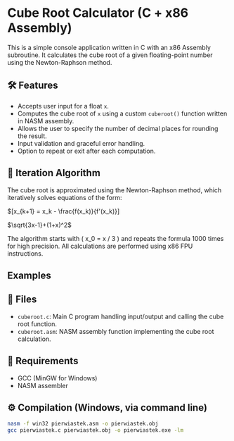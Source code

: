 # Cube Root Calculator (C + x86 Assembly)

This is a simple console application written in C with an x86 Assembly subroutine. It calculates the cube root of a given floating-point number using the Newton-Raphson method.

## 🛠 Features

- Accepts user input for a float `x`.
- Computes the cube root of `x` using a custom `cuberoot()` function written in NASM assembly.
- Allows the user to specify the number of decimal places for rounding the result.
- Input validation and graceful error handling.
- Option to repeat or exit after each computation.

## 🔁 Iteration Algorithm

The cube root is approximated using the Newton-Raphson method, which iteratively solves equations of the form:

$\[x_{k+1} = x_k - \frac{f(x_k)}{f'(x_k)}\]

$\sqrt{3x-1}+(1+x)^2$

The algorithm starts with \( x_0 = x / 3 \) and repeats the formula 1000 times for high precision. All calculations are performed using x86 FPU instructions.

## Examples

## 📂 Files

- `cuberoot.c`: Main C program handling input/output and calling the cube root function.
- `cuberoot.asm`: NASM assembly function implementing the cube root calculation.

## 🧪 Requirements

- GCC (MinGW for Windows)
- NASM assembler

## ⚙️ Compilation (Windows, via command line)

```bash
nasm -f win32 pierwiastek.asm -o pierwiastek.obj
gcc pierwiastek.c pierwiastek.obj -o pierwiastek.exe -lm
